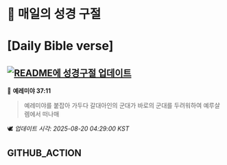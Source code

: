 # 🙏 매일의 성경 구절
# [Daily Bible verse]
## [![README에 성경구절 업데이트](https://github.com/DONGSUKA/first_test/actions/workflows/update-readme-bible.yml/badge.svg)](https://github.com/DONGSUKA/first_test/actions/workflows/update-readme-bible.yml)
<!-- START_BIBLE_VERSE -->
📖 **예레미야 37:11**
> 예레미야를 붙잡아 가두다 갈대아인의 군대가 바로의 군대를 두려워하여 예루살렘에서 떠나매

🕊️ _업데이트 시각: 2025-08-20 04:29:00 KST_
  <!-- END_BIBLE_VERSE -->
## GITHUB_ACTION
